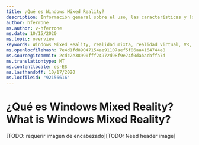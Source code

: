 ```yaml
---
title: ¿Qué es Windows Mixed Reality?
description: Información general sobre el uso, las características y los conceptos clave de Windows Mixed Reality.
author: hferrone
ms.author: v-hferrone
ms.date: 10/15/2020
ms.topic: overview
keywords: Windows Mixed Reality, realidad mixta, realidad virtual, VR, MR,
ms.openlocfilehash: 7e4d1fd89047154ae91107aef5f86aa4164744e8
ms.sourcegitcommit: 2cdc2e38990fff24972d98f9e74f0dabacbffa7d
ms.translationtype: MT
ms.contentlocale: es-ES
ms.lasthandoff: 10/17/2020
ms.locfileid: "92156616"
---
```

# <a name="what-is-windows-mixed-reality"></a><span data-ttu-id="2e812-104">¿Qué es Windows Mixed Reality?</span><span class="sxs-lookup"><span data-stu-id="2e812-104">What is Windows Mixed Reality?</span></span>

<span data-ttu-id="2e812-105">[TODO: requerir imagen de encabezado]</span><span class="sxs-lookup"><span data-stu-id="2e812-105">[TODO: Need header image]</span></span>
